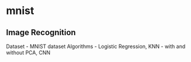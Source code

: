 # mnist

## Image Recognition 

Dataset - MNIST dataset
Algorithms - Logistic Regression, KNN - with and without PCA, CNN
